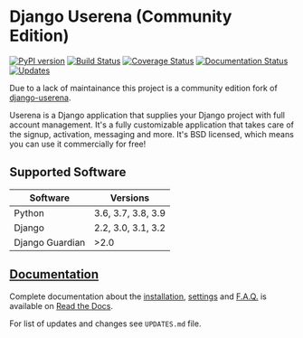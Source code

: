 # Django Userena (Community Edition)

[![PyPI version](https://badge.fury.io/py/django-userena-ce.svg)](https://badge.fury.io/py/django-userena-ce)
[![Build Status](https://github.com/django-userena-ce/django-userena-ce/workflows/Tox%20Tests/badge.svg)](https://github.com/django-userena-ce/django-userena-ce/actions?query=workflow%3Atox-tests+branch%3Amaster)
[![Coverage Status](https://coveralls.io/repos/github/django-userena-ce/django-userena-ce/badge.svg?branch=master)](https://coveralls.io/github/django-userena-ce/django-userena-ce?branch=master)
[![Documentation Status](https://readthedocs.org/projects/django-userena-ce/badge/?version=latest)](http://django-userena-ce.readthedocs.io/en/latest/?badge=latest)
[![Updates](https://pyup.io/repos/github/django-userena-ce/django-userena-ce/shield.svg)](https://pyup.io/repos/github/django-userena-ce/django-userena-ce/)

Due to a lack of maintainance this project is a community edition fork of
[django-userena](https://github.com/bread-and-pepper/django-userena).

Userena is a Django application that supplies your Django project with full
account management. It's a fully customizable application that takes care of
the signup, activation, messaging and more. It's BSD licensed, which means you
can use it commercially for free!

## Supported Software

Software | Versions
---|---
Python | 3.6, 3.7, 3.8, 3.9
Django | 2.2, 3.0, 3.1, 3.2
Django Guardian | \>2.0

## [Documentation](https://django-userena-ce.readthedocs.io/en/latest/index.html)

Complete documentation about the
[installation](https://django-userena-ce.readthedocs.io/en/latest/installation.html),
[settings](https://django-userena-ce.readthedocs.io/en/latest/settings.html) and
[F.A.Q.](https://django-userena-ce.readthedocs.io/en/latest/faq.html) is available on
[Read the Docs](https://django-userena-ce.readthedocs.io/en/latest/index.html).

For list of updates and changes see `UPDATES.md` file.
